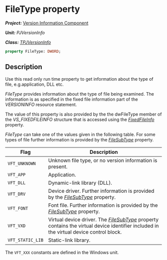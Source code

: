 # FileType property #

***Project:*** [Version Information Component](../API.md)

***Unit:*** _PJVersionInfo_

***Class:*** [_TPJVersionInfo_](./TPJVersionInfo.md)

```pascal
property FileType: DWORD;
```

## Description

Use this read only run time property to get information about the type of file, e.g.application, DLL etc.

_FileType_ provides information about the type of file being examined. The information is as specified in the fixed file information part of the _VERSIONINFO_ resource statement.

The value of this property is also provided by the the dwFileType member of the _VS_FIXEDFILEINFO_ structure that is accessed using the [_FixedFileInfo_](./TPJVersionInfo-FixedFileInfo.md) property.

_FileType_ can take one of the values given in the following table. For some types of file further information is provided by the [_FileSubType_](./TPJVersionInfo-FileSubType.md) property.

Flag             | Description
-----------------|------------
`VFT_UNKNOWN`    | Unknown file type, or no version information is present.
`VFT_APP`        | Application.
`VFT_DLL`        | Dynamic-link library (DLL).
`VFT_DRV`        | Device driver. Further information is provided by the [_FileSubType_](./TPJVersionInfo-FileSubType.md)  property.
`VFT_FONT`       | Font file. Further information is provided by the [_FileSubType_](./TPJVersionInfo-FileSubType.md)  property.
`VFT_VXD`        | Virtual device driver. The [_FileSubType_](./TPJVersionInfo-FileSubType.md) property contains the virtual device identifier included in the virtual device control block.
`VFT_STATIC_LIB` | Static-link library.

The `VFT_XXX` constants are defined in the Windows unit.
